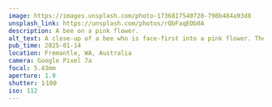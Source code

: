```yaml
---
image: https://images.unsplash.com/photo-1736817540728-798b484a93d8
unsplash_link: https://unsplash.com/photos/rQbFaqEOb0A
description: A bee on a pink flower.
alt_text: A close-up of a bee who is face-first into a pink flower. The flower is attached to a succulent with deep green leaves.
pub_time: 2025-01-14
location: Fremantle, WA, Australia
camera: Google Pixel 7a
focal: 5.43mm
aperture: 1.9
shutter: 1⁄100
iso: 112
---
```

